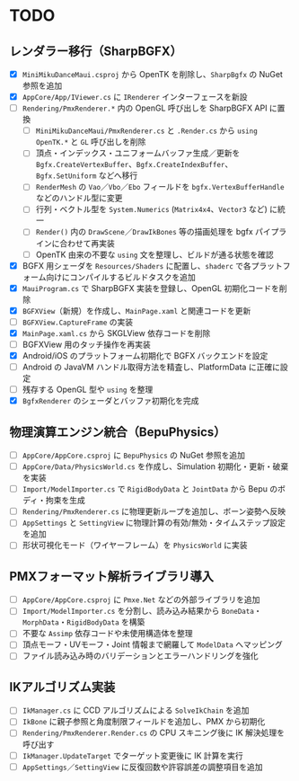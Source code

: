 # TODO

## レンダラー移行（SharpBGFX）
- [x] `MiniMikuDanceMaui.csproj` から OpenTK を削除し、`SharpBgfx` の NuGet 参照を追加
- [x] `AppCore/App/IViewer.cs` に `IRenderer` インターフェースを新設
- [ ] `Rendering/PmxRenderer.*` 内の OpenGL 呼び出しを SharpBGFX API に置換
    - [ ] `MiniMikuDanceMaui/PmxRenderer.cs` と `.Render.cs` から `using OpenTK.*` と `GL` 呼び出しを削除
    - [ ] 頂点・インデックス・ユニフォームバッファ生成／更新を `Bgfx.CreateVertexBuffer`、`Bgfx.CreateIndexBuffer`、`Bgfx.SetUniform` などへ移行
    - [ ] `RenderMesh` の `Vao`／`Vbo`／`Ebo` フィールドを `bgfx.VertexBufferHandle` などのハンドル型に変更
    - [ ] 行列・ベクトル型を `System.Numerics` (`Matrix4x4`、`Vector3` など) に統一
    - [ ] `Render()` 内の `DrawScene`／`DrawIkBones` 等の描画処理を bgfx パイプラインに合わせて再実装
    - [ ] OpenTK 由来の不要な `using` 文を整理し、ビルドが通る状態を確認
- [x] BGFX 用シェーダを `Resources/Shaders` に配置し、`shaderc` で各プラットフォーム向けにコンパイルするビルドタスクを追加
- [x] `MauiProgram.cs` で SharpBGFX 実装を登録し、OpenGL 初期化コードを削除
- [x] `BGFXView`（新規）を作成し、`MainPage.xaml` と関連コードを更新
- [ ] `BGFXView.CaptureFrame` の実装
- [x] `MainPage.xaml.cs` から SKGLView 依存コードを削除
- [ ] BGFXView 用のタッチ操作を再実装
- [x] Android/iOS のプラットフォーム初期化で BGFX バックエンドを設定
- [ ] Android の JavaVM ハンドル取得方法を精査し、PlatformData に正確に設定
- [ ] 残存する OpenGL 型や `using` を整理
- [x] `BgfxRenderer` のシェーダとバッファ初期化を完成

## 物理演算エンジン統合（BepuPhysics）
- [ ] `AppCore/AppCore.csproj` に `BepuPhysics` の NuGet 参照を追加
- [ ] `AppCore/Data/PhysicsWorld.cs` を作成し、Simulation 初期化・更新・破棄を実装
- [ ] `Import/ModelImporter.cs` で `RigidBodyData` と `JointData` から Bepu のボディ・拘束を生成
- [ ] `Rendering/PmxRenderer.cs` に物理更新ループを追加し、ボーン姿勢へ反映
- [ ] `AppSettings` と `SettingView` に物理計算の有効/無効・タイムステップ設定を追加
- [ ] 形状可視化モード（ワイヤーフレーム）を `PhysicsWorld` に実装

## PMXフォーマット解析ライブラリ導入
- [ ] `AppCore/AppCore.csproj` に `Pmxe.Net` などの外部ライブラリを追加
- [ ] `Import/ModelImporter.cs` を分割し、読み込み結果から `BoneData`・`MorphData`・`RigidBodyData` を構築
- [ ] 不要な `Assimp` 依存コードや未使用構造体を整理
- [ ] 頂点モーフ・UVモーフ・Joint 情報まで網羅して `ModelData` へマッピング
- [ ] ファイル読み込み時のバリデーションとエラーハンドリングを強化

## IKアルゴリズム実装
- [ ] `IkManager.cs` に CCD アルゴリズムによる `SolveIkChain` を追加
- [ ] `IkBone` に親子参照と角度制限フィールドを追加し、PMX から初期化
- [ ] `Rendering/PmxRenderer.Render.cs` の CPU スキニング後に IK 解決処理を呼び出す
- [ ] `IkManager.UpdateTarget` でターゲット変更後に IK 計算を実行
- [ ] `AppSettings`／`SettingView` に反復回数や許容誤差の調整項目を追加
